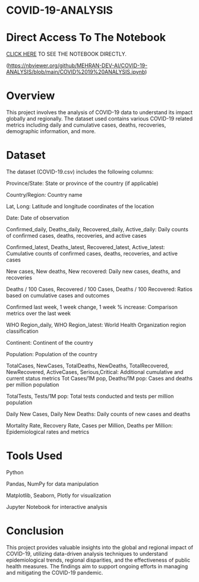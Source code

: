 # COVID-19-ANALYSIS

# Direct Access To The Notebook
[CLICK HERE](https://nbviewer.org/github/MEHRAN-DEV-AI/COVID-19-ANALYSIS/blob/main/COVID%2019%20ANALYSIS.ipynb) TO SEE THE NOTEBOOK DIRECTLY.


(https://nbviewer.org/github/MEHRAN-DEV-AI/COVID-19-ANALYSIS/blob/main/COVID%2019%20ANALYSIS.ipynb)
# Overview
 This project involves the analysis of COVID-19 data to understand its impact globally and regionally. The dataset used contains various COVID-19 related metrics including daily and cumulative cases, deaths, recoveries, demographic information, and more.


# Dataset
The dataset (COVID-19.csv) includes the following columns:

Province/State: State or province of the country (if applicable)

Country/Region: Country name

Lat, Long: Latitude and longitude coordinates of the location

Date: Date of observation

Confirmed_daily, Deaths_daily, Recovered_daily, Active_daily: Daily counts of confirmed cases, deaths, recoveries, and active cases

Confirmed_latest, Deaths_latest, Recovered_latest, Active_latest: Cumulative counts of confirmed cases, deaths, recoveries, and active cases

New cases, New deaths, New recovered: Daily new cases, deaths, and recoveries

Deaths / 100 Cases, Recovered / 100 Cases, Deaths / 100 Recovered: Ratios based on cumulative cases and outcomes

Confirmed last week, 1 week change, 1 week % increase: Comparison metrics over the last week

WHO Region_daily, WHO Region_latest: World Health Organization region classification

Continent: Continent of the country

Population: Population of the country

TotalCases, NewCases, TotalDeaths, NewDeaths, TotalRecovered, NewRecovered, ActiveCases, Serious,Critical: Additional cumulative and current status metrics
Tot Cases/1M pop, Deaths/1M pop: Cases and deaths per million population

TotalTests, Tests/1M pop: Total tests conducted and tests per million population

Daily New Cases, Daily New Deaths: Daily counts of new cases and deaths

Mortality Rate, Recovery Rate, Cases per Million, Deaths per Million: Epidemiological rates and metrics


# Tools Used
Python

Pandas, NumPy for data manipulation

Matplotlib, Seaborn, Plotly for visualization

Jupyter Notebook for interactive analysis


# Conclusion
This project provides valuable insights into the global and regional impact of COVID-19, utilizing data-driven analysis techniques to understand epidemiological trends, regional disparities, and the effectiveness of public health measures. The findings aim to support ongoing efforts in managing and mitigating the COVID-19 pandemic.

